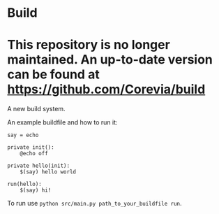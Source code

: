 # Build

# This repository is no longer maintained. An up-to-date version can be found at https://github.com/Corevia/build

A new build system.

An example buildfile and how to run it:
```
say = echo

private init():
    @echo off

private hello(init):
    $(say) hello world

run(hello):
    $(say) hi!
```
To run use `python src/main.py path_to_your_buildfile run`.

